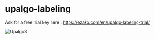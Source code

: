 # upalgo-labeling

Ask for a free trial key here : https://ezako.com/en/upalgo-labeling-trial/

![Upalgo3](https://user-images.githubusercontent.com/5347889/204814915-91d11683-7ebf-4d6a-8345-f7caeb5f20b5.png)
